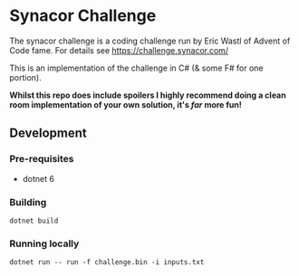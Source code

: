 # Synacor Challenge 

The synacor challenge is a coding challenge run by Eric Wastl of Advent of Code fame. For details see https://challenge.synacor.com/

This is an implementation of the challenge in C# (& some F# for one portion).

**Whilst this repo does include spoilers I highly recommend doing a clean room implementation of your own solution, it's _far_ more fun!**

## Development

### Pre-requisites

- dotnet 6

### Building

`dotnet build`

### Running locally

`dotnet run -- run -f challenge.bin -i inputs.txt`
